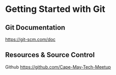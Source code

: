 # Getting Started with Git

## Git Documentation
https://git-scm.com/doc

## Resources & Source Control

Github
https://github.com/Cape-May-Tech-Meetup



